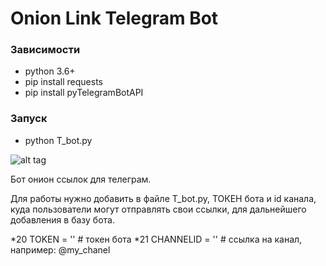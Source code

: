# Onion Link Telegram Bot

### Зависимости
* python 3.6+
* pip install requests
* pip install pyTelegramBotAPI

### Запуск
* python T_bot.py

![alt tag](https://image.prntscr.com/image/OyxFSTHGQY6bteoPiyssRw.png)​

Бот онион ссылок для телеграм.

Для работы нужно добавить в файле T_bot.py, ТОКЕН бота и id канала, куда пользователи могут отправлять свои ссылки, для дальнейшего добавления в базу бота.

*20 TOKEN       = '' # токен бота
*21 CHANNELID   = '' # ссылка на канал, например: @my_chanel
